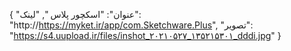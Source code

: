 
{
  "عنوان": "اسکچور پلاس   ",
  "لینک": "http://https://myket.ir/app/com.Sketchware.Plus",
  "تصویر": "https://s4.uupload.ir/files/inshot_۲۰۲۱۰۵۲۷_۱۳۵۲۱۵۳۰۱_dddi.jpg"
}
